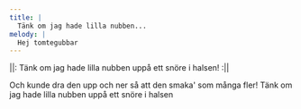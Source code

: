 ```yaml
---
title: |
  Tänk om jag hade lilla nubben...
melody: |
  Hej tomtegubbar
---
```

||: Tänk om jag hade lilla nubben 
uppå ett snöre i halsen! :||

Och kunde dra den upp och ner 
så att den smaka' som många fler! 
Tänk om jag hade lilla nubben 
uppå ett snöre i halsen